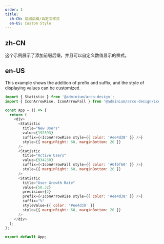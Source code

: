 ```yaml
---
order: 1
title:
  zh-CN: 前缀后缀/自定义样式
  en-US: Custom Style
---
```


## zh-CN

这个示例展示了添加前缀后缀，并且可以自定义数值显示的样式。

## en-US

This example shows the addition of prefix and suffix, and the style of displaying values can be customized.

```js
import { Statistic } from '@adminium/arco-design';
import { IconArrowRise, IconArrowFall } from '@adminium/arco-design/icon';

const App = () => {
  return (
    <div>
      <Statistic
        title="New Users"
        value={192393}
        suffix={<IconArrowRise style={{ color: '#ee4d38' }} />}
        style={{ marginRight: 60, marginBottom: 20 }}
      />
      <Statistic
        title="Active Users"
        value={934230}
        suffix={<IconArrowFall style={{ color: '#0fbf60' }} />}
        style={{ marginRight: 60, marginBottom: 20 }}
      />
      <Statistic
        title="User Growth Rate"
        value={50.32}
        precision={2}
        prefix={<IconArrowRise style={{ color: '#ee4d38' }} />}
        suffix="%"
        styleValue={{ color: '#ee4d38' }}
        style={{ marginRight: 60, marginBottom: 20 }}
      />
    </div>
  );
};

export default App;
```
